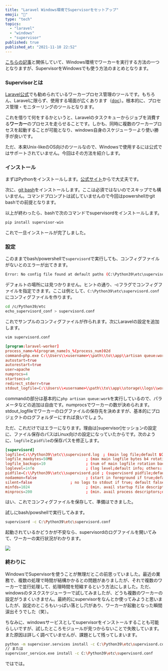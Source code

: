 ```yaml
---
title: "Laravel Windows環境でSupervisorをセットアップ"
emoji: "🥳"
type: "tech"
topics:
  - "laravel"
  - "windows"
  - "supervisor"
published: true
published_at: "2021-11-10 22:52"
---
```


[こちらの記事](https://zenn.dev/convers39/articles/7eee3d89337a8a)と関係していて、Windows環境でワーカーを実行する方法の一つとなりますが、SupervisorをWindowsでも使う方法のまとめとなります。

### Supervisorとは

[Laravel公式](https://laravel.com/docs/8.x/queues#supervisor-configuration)でも勧められているワーカープロセス管理のツールです。もちろん、Laravelに限らず、使用する場面が広くあります（[doc](http://supervisord.org/)）。根本的に、プロセス管理・モニターリングのツールとなります。

これを借りて何をするかというと、Laravelのタスクキューからジョブを消費する**ワーカー**のプロセスを走らせることです。しかも、同時に複数のワーカープロセスを起動することが可能となり、windows自身のスケジューラーより使い勝手が良いです。

ただ、本来Unix-likeのOS向けのツールなので、Windowsで使用するには公式ではサポートされていません。今回はその方法を紹介します。

### インストール

まずはPythonをインストールします。[公式サイト](https://www.python.org/)からで大丈夫です。

次に、[git bash](https://gitforwindows.org/)をインストールします。ここは必須ではないのでスキップでも構いません。コマンドプロンプトは試していませんので今回はpowershellかgit bashでの前提となります。

以上が終わったら、bashで次のコマンドでsupervisordをインストールします。

```bash
pip install supervisor-win
```

これで一旦インストールが完了しました。

### 設定

このままでbash/powershellで`supervisord`で実行しても、コンフィグファイルがないとのエラーが出てきます。

```bash
Error: No config file found at default paths (C:\Python39\etc\supervisord.conf, C:\Python39\supervisord.conf, supervisord.conf, etc/supervisord.conf, /etc/supervisord.conf, /etc/supervisor/supervisord.conf); use the -c option to specify a config file at a different path
```

デフォルトの場所には見つかりません。ヒントの通り、-cフラグでコンフィグファイルを指定できます。ここは例として、`C:\Python39\etc\supervisord.conf`にコンフィグファイルを作ります。

```bash
cd /c/Python39/etc
echo_supervisord_conf > supervisord.conf
```

これでサンプルのコンフィグファイルが作られます。次にLaravelの設定を追加します。

```bash
vim supervisord.conf
```
```conf
[program:laravel-worker]
process_name=%(program_name)s_%(process_num)02d
command=php.exe C:\\Users\\<username>\\path\\to\\app\\artisan queue:work --tries=3 --timeout=30
autostart=true
autorestart=true
user=apache
numprocs=4
startsecs=0
redirect_stderr=true
stdout_logfile=C:\\Users\\<username>\\path\\to\\app\\storage\\logs\\worker.log
```

commandの部分は基本的に`php artisan queue:work`を実行しているので、パラメータなどの追加は自由です。numprocsでワーカーの数が決められます。stdout_logfileでワーカーのログファイルの保存先を決めますが、基本的にプロジェクトのログフォルダーにすれば良いでしょう。

ただ、これだけではエラーになります。理由は[supervisor]セッションの設定に、ファイル保存のパスはLinux向けの設定になっていたからです。次のように、`logfile`と`pidfile`の保存パスを修正します。

```conf
[supervisord]
logfile=C:\\Python39\\etc\\supervisord.log　; (main log file;default $CWD/supervisord.log)
logfile_maxbytes=50MB               ; (max main logfile bytes b4 rotation;default 50MB)
logfile_backups=10                  ; (num of main logfile rotation backups;default 10)
loglevel=info                       ; (log level;default info; others: debug,warn,trace)
pidfile=C:\\Python39\\etc\\supervisord.pid ; (supervisord pidfile;default supervisord.pid)
nodaemon=false                      ; (start in foreground if true;default false)
silent=false                 ; no logs to stdout if true; default false
minfds=1024                         ; (min. avail startup file descriptors;default 1024)
minprocs=200                        ; (min. avail process descriptors;default 200)
```

はい、これでコンフィグファイルを保存して、準備はできました。

試しにbash/powshellで実行してみます。

```bash
supervisord -c C:\Python39\etc\supervisord.conf
```

起動されているかどうかが不安なら、supervisordのログファイルを開いてみて、ワーカーの実行状況がわかります。

![](https://storage.googleapis.com/zenn-user-upload/34cf957fa5f54719cd73ea80.png)

### 終わりに

WindowsでSupervisorを使うことが無理だとこの前思っていました。最近の業務で、複数の処理で時間が結構かかるとの問題がありましたが、それで複数のワーカーで並行処理して、処理時間を短縮するという方法にしました。ただ、windowsのタスクスケジューラーで試してみましたが、どうも複数のワーカーの設定がうまくいきません。最終的にsupervisorをなんとか使ってみようと思いましたが、設定のところもいっぱい落とし穴があり、ワーカーが起動となった瞬間涙出そうでした（笑）。

ちなみに、windowsサービスとしてsupervisorをインストールすることも可能らしいですが、試したところモジュールが見つからないことで失敗しています。また原因は詳しく調べていませんが、課題として残ってしまいます。

```bash
python -m supervisor.services install -c C:\Python39\etc\supervisord.conf
// または
supervisor_service.exe install -c C:\Python39\etc\supervisord.conf
```

ではでは。